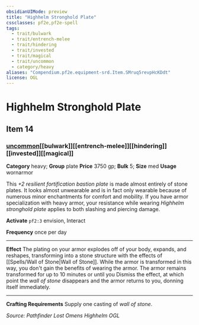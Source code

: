 ```yaml
---
obsidianUIMode: preview
title: "Highhelm Stronghold Plate"
cssclasses: pf2e,pf2e-spell
tags:
  - trait/bulwark
  - trait/entrench-melee
  - trait/hindering
  - trait/invested
  - trait/magical
  - trait/uncommon
  - category/heavy
aliases: "Compendium.pf2e.equipment-srd.Item.SMruq5revpHcKDdt"
license: OGL
---
```

# Highhelm Stronghold Plate
## Item 14
### [uncommon](uncommon "Uncommon Rarity Trait")[[bulwark]][[entrench-melee]][[hindering]][[invested]][[magical]]

**Category** heavy; **Group** plate
**Price** 3750 gp; 
**Bulk** 5; **Size** med
**Usage** wornarmor

This _+2 resilient fortification bastion plate_ is made almost entirely of stone plates. It looks almost unwearable and is in fact only wearable because of numerous minor enchantments for comfort and mobility. If you have armor specialization with heavy armor, your resistance while wearing _Highhelm stronghold plate_ applies to both slashing and piercing damage.

**Activate** `pf2:3` envision, Interact

**Frequency** once per day

* * *

**Effect** The plating on your armor explodes off of your body, expands, and reshapes, transforming into a stone structure with the effects of [[Spells/Wall of Stone|Wall of Stone]]. While the armor is transformed in this way, you don't gain the benefits of wearing the armor. The armor remains transformed for up to 10 minutes or until you Dismiss the effect, at which point the _wall of stone_ disappears and the armor returns to you, donning itself immediately.

* * *

**Crafting Requirements** Supply one casting of _wall of stone_.

*Source: Pathfinder Lost Omens Highhelm*
*OGL*